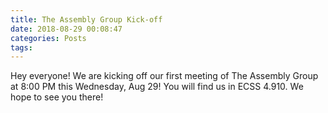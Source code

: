 ```yaml
---
title: The Assembly Group Kick-off
date: 2018-08-29 00:08:47
categories: Posts
tags: 
---
```


Hey everyone! We are kicking off our first meeting of The Assembly Group at 8:00
PM this Wednesday, Aug 29! You will find us in ECSS 4.910. We hope to see you
there!

